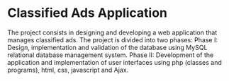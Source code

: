 # Classified Ads Application
 The project consists in designing and developing a web application that manages classified ads. 
 The project is divided into two phases: 
 Phase I: Design, implementation and validation of the database using MySQL relational database management system. 
 Phase II: Development of the application and implementation of user interfaces using php (classes and programs), html, css, javascript and Ajax.
